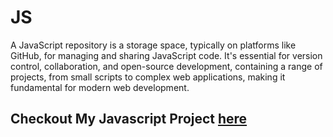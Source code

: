 # JS
A JavaScript repository is a storage space, typically on platforms like GitHub, for managing and sharing JavaScript code. It's essential for version control, collaboration, and open-source development, containing a range of projects, from small scripts to complex web applications, making it fundamental for modern web development.

## Checkout My Javascript Project [here](https://stackblitz.com/edit/stackblitz-starters-nsjbzj?embed=1&file=index.html&view=preview)
